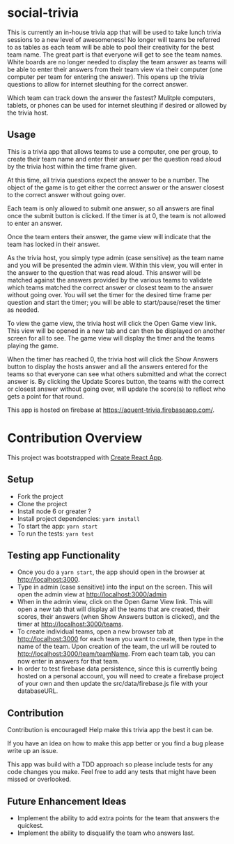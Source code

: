 # social-trivia

This is currently an in-house trivia app that will be used to take lunch trivia sessions to a new level of awesomeness! No longer will teams be referred to as tables as each team will be able to pool their creativity for the best team name. The great part is that everyone will get to see the team names. White boards are no longer needed to display the team answer as teams will be able to enter their answers from their team view via their computer (one computer per team for entering the answer). This opens up the trivia questions to allow for internet sleuthing for the correct answer. 

Which team can track down the answer the fastest? Mulitple computers, tablets, or phones can be used for internet sleuthing if desired or allowed by the trivia host. 

## Usage

This is a trivia app that allows teams to use a computer, one per group, to create their team name and enter their answer per the question read aloud by the trivia host within the time frame given. 

At this time, all trivia questions expect the answer to be a number. The object of the game is to get either the correct answer or the answer closest to the correct answer without going over.

Each team is only allowed to submit one answer, so all answers are final once the submit button is clicked. If the timer is at 0, the team is not allowed to enter an answer. 

Once the team enters their answer, the game view will indicate that the team has locked in their answer. 

As the trivia host, you simply type admin (case sensitive) as the team name and you will be presented the admin view. Within this view, you will enter in the answer to the question that was read aloud. This answer will be matched against the answers provided by the various teams to validate which teams matched the correct answer or closest team to the answer without going over. You will set the timer for the desired time frame per question and start the timer; you will be able to start/pause/reset the timer as needed. 

To view the game view, the trivia host will click the Open Game view link. This view will be opened in a new tab and can then be displayed on another screen for all to see. The game view will display the timer and the teams playing the game. 

When the timer has reached 0, the trivia host will click the Show Answers button to display the hosts answer and all the answers entered for the teams so that everyone can see what others submitted and what the correct answer is. By clicking the Update Scores button, the teams with the correct or closest answer without going over, will update the score(s) to reflect who gets a point for that round.

This app is hosted on firebase at https://aquent-trivia.firebaseapp.com/. 

# Contribution Overview

This project was bootstrapped with [Create React App](https://github.com/facebookincubator/create-react-app).

## Setup

* Fork the project
* Clone the project
* Install node 6 or greater ?
* Install project dependencies: `yarn install`
* To start the app: `yarn start`
* To run the tests: `yarn test`

## Testing app Functionality

* Once you do a `yarn start`, the app should open in the browser at [http://localhost:3000](http://localhost:3000). 
* Type in admin (case sensitive) into the input on the screen. This will open the admin view at [http://localhost:3000/admin](http://localhost:3000/admin)
* When in the admin view, click on the Open Game View link. This will open a new tab that will display all the teams that are created, their scores, their answers (when Show Answers button is clicked), and the timer at [http://localhost:3000/teams](http://localhost:3000/teams).  
* To create individual teams, open a new browser tab at [http://localhost:3000](http://localhost:3000) for each team you want to create, then type in the name of the team. Upon creation of the team, the url will be routed to [http://localhost:3000/team/teamName](http://localhost:3000/team/teamName). From each team tab, you can now enter in answers for that team. 
* In order to test firebase data persistence, since this is currently being hosted on a personal account, you will need to create a firebase project of your own and then update the src/data/firebase.js file with your databaseURL. 

## Contribution

Contribution is encouraged! Help make this trivia app the best it can be. 

If you have an idea on how to make this app better or you find a bug please write up an issue. 

This app was build with a TDD approach so please include tests for any code changes you make. Feel free to add any tests that might have been missed or overlooked. 

## Future Enhancement Ideas

* Implement the ability to add extra points for the team that answers the quickest. 
* Implement the ability to disqualify the team who answers last.  